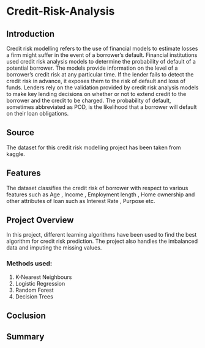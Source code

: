 # Credit-Risk-Analysis

## Introduction
Credit risk modelling refers to the use of financial models to estimate losses a firm might suffer in the event of a borrower’s default. Financial institutions used credit risk analysis models to determine the probability of default of a potential borrower. The models provide information on the level of a borrower’s credit risk at any particular time. If the lender fails to detect the credit risk in advance, it exposes them to the risk of default and loss of funds. Lenders rely on the validation provided by credit risk analysis models to make key lending decisions on whether or not to extend credit to the borrower and the credit to be charged.
The probability of default, sometimes abbreviated as POD, is the likelihood that a borrower will default on their loan obligations.

## Source
The dataset for this credit risk modelling project has been taken from kaggle.

## Features 
The dataset classifies the credit risk of borrower with respect to various features such as Age , Income , Employment length , Home ownership and other attributes of loan such as Interest Rate , Purpose etc.
## Project Overview
In this project, different learning algorithms have been used to find the best algorithm for credit risk prediction. The project also handles the imbalanced data and imputing the missing values.
 
 ### Methods used:
 
 1. K-Nearest Neighbours 
 2. Logistic Regression
 3. Random Forest
 4. Decision Trees
 
 ## Coclusion
 
 ## Summary
